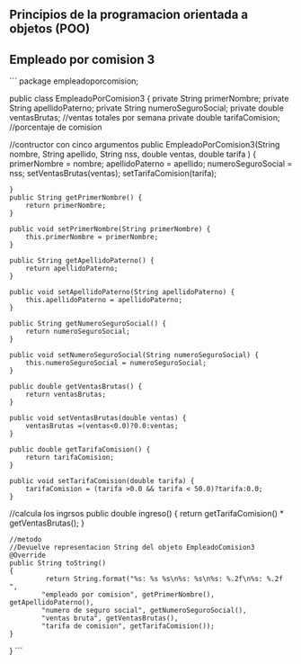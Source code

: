 ## Principios de la programacion orientada a objetos (POO)


## Empleado por comision 3
´´´
package empleadoporcomision;

public class EmpleadoPorComision3 {
    private String primerNombre;
    private String apellidoPaterno;
    private String numeroSeguroSocial;
    private double ventasBrutas; //ventas totales por semana
    private double tarifaComision; //porcentaje de comision
    
 //contructor con cinco argumentos
    public EmpleadoPorComision3(String nombre, String apellido, 
            String nss, double ventas, double tarifa )
    {
        primerNombre = nombre;
        apellidoPaterno = apellido;
        numeroSeguroSocial = nss;
        setVentasBrutas(ventas);
        setTarifaComision(tarifa);
        
    }
    public String getPrimerNombre() {
        return primerNombre;
    }

    public void setPrimerNombre(String primerNombre) {
        this.primerNombre = primerNombre;
    }

    public String getApellidoPaterno() {
        return apellidoPaterno;
    }

    public void setApellidoPaterno(String apellidoPaterno) {
        this.apellidoPaterno = apellidoPaterno;
    }

    public String getNumeroSeguroSocial() {
        return numeroSeguroSocial;
    }

    public void setNumeroSeguroSocial(String numeroSeguroSocial) {
        this.numeroSeguroSocial = numeroSeguroSocial;
    }

    public double getVentasBrutas() {
        return ventasBrutas;
    }

    public void setVentasBrutas(double ventas) {
        ventasBrutas =(ventas<0.0)?0.0:ventas;
    }

    public double getTarifaComision() {
        return tarifaComision;
    }

    public void setTarifaComision(double tarifa) {
        tarifaComision = (tarifa >0.0 && tarifa < 50.0)?tarifa:0.0;
    }
    
   //calcula los ingrsos
    public double ingreso()
    {
        return getTarifaComision() * getVentasBrutas();
    }
    
    //metodo
    //Devuelve representacion String del objeto EmpleadoComision3
    @Override
    public String toString()
    {
             return String.format("%s: %s %s\n%s: %s\n%s: %.2f\n%s: %.2f ", 
            "empleado por comision", getPrimerNombre(), getApellidoPaterno(),
            "numero de seguro social", getNumeroSeguroSocial(),
            "ventas bruta", getVentasBrutas(),
            "tarifa de comision", getTarifaComision());
    }
}
´´´

